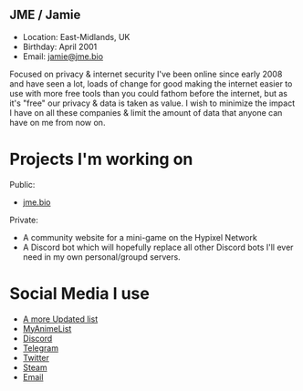 ## JME / Jamie
+ Location: East-Midlands, UK
+ Birthday: April 2001
+ Email: jamie@jme.bio

Focused on privacy & internet security I've been online since early 2008 and have seen a lot, loads of change for good making the internet easier to use with more free tools than you could fathom before the internet, but as it's "free" our privacy & data is taken as value. I wish to minimize the impact I have on all these companies & limit the amount of data that anyone can have on me from now on.

# Projects I'm working on
Public:
+ [jme.bio](https://jme.bio)

Private:
+ A community website for a mini-game on the Hypixel Network
+ A Discord bot which will hopefully replace all other Discord bots I'll ever need in my own personal/groupd servers.

# Social Media I use
+ [A more Updated list](https://jme.bio/contact)
+ [MyAnimeList](https://myanimelist.net/profile/WhatsCPS)
+ [Discord](https://discord.gg/fYw3ew3geS)
+ [Telegram](https://t.me/whatscps)
+ [Twitter](https://twitter.com/whatscps)
+ [Steam](https://steamcommunity.com/id/WhatsCPS/)
+ [Email](mailto:jamie@jme.bio)